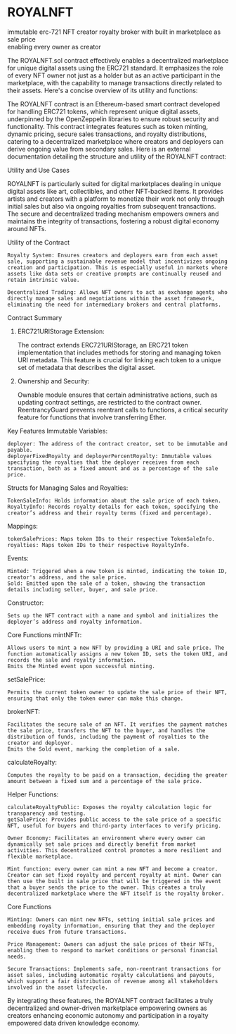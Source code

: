 # ROYALNFT
immutable erc-721 NFT creator royalty broker with built in marketplace as sale price<br /> 
enabling every owner as creator<br />

The ROYALNFT.sol contract effectively enables a decentralized marketplace for unique digital assets using the ERC721 standard. It emphasizes the role of every NFT owner not just as a holder but as an active participant in the marketplace, with the capability to manage transactions directly related to their assets. Here's a concise overview of its utility and functions:

The ROYALNFT contract is an Ethereum-based smart contract developed for handling ERC721 tokens, which represent unique digital assets, underpinned by the OpenZeppelin libraries to ensure robust security and functionality. This contract integrates features such as token minting, dynamic pricing, secure sales transactions, and royalty distributions, catering to a decentralized marketplace where creators and deployers can derive ongoing value from secondary sales. Here is an external documentation detailing the structure and utility of the ROYALNFT contract:

Utility and Use Cases

ROYALNFT is particularly suited for digital marketplaces dealing in unique digital assets like art, collectibles, and other NFT-backed items. It provides artists and creators with a platform to monetize their work not only through initial sales but also via ongoing royalties from subsequent transactions. The secure and decentralized trading mechanism empowers owners and maintains the integrity of transactions, fostering a robust digital economy around NFTs.

Utility of the Contract

    Royalty System: Ensures creators and deployers earn from each asset sale, supporting a sustainable revenue model that incentivizes ongoing creation and participation. This is especially useful in markets where assets like data sets or creative prompts are continually reused and retain intrinsic value.

    Decentralized Trading: Allows NFT owners to act as exchange agents who directly manage sales and negotiations within the asset framework, eliminating the need for intermediary brokers and central platforms.



Contract Summary

1. ERC721URIStorage Extension:

    The contract extends ERC721URIStorage, an ERC721 token implementation that includes methods for storing and managing token URI metadata. This feature is crucial for linking each token to a unique set of metadata that describes the digital asset.

2. Ownership and Security:

    Ownable module ensures that certain administrative actions, such as updating contract settings, are restricted to the contract owner.
    ReentrancyGuard prevents reentrant calls to functions, a critical security feature for functions that involve transferring Ether.

Key Features
Immutable Variables:

    deployer: The address of the contract creator, set to be immutable and payable.
    deployerFixedRoyalty and deployerPercentRoyalty: Immutable values specifying the royalties that the deployer receives from each transaction, both as a fixed amount and as a percentage of the sale price.

Structs for Managing Sales and Royalties:

    TokenSaleInfo: Holds information about the sale price of each token.
    RoyaltyInfo: Records royalty details for each token, specifying the creator’s address and their royalty terms (fixed and percentage).

Mappings:

    tokenSalePrices: Maps token IDs to their respective TokenSaleInfo.
    royalties: Maps token IDs to their respective RoyaltyInfo.

Events:

    Minted: Triggered when a new token is minted, indicating the token ID, creator's address, and the sale price.
    Sold: Emitted upon the sale of a token, showing the transaction details including seller, buyer, and sale price.

Constructor:

    Sets up the NFT contract with a name and symbol and initializes the deployer’s address and royalty information.

Core Functions
mintNFTr:

    Allows users to mint a new NFT by providing a URI and sale price. The function automatically assigns a new token ID, sets the token URI, and records the sale and royalty information.
    Emits the Minted event upon successful minting.

setSalePrice:

    Permits the current token owner to update the sale price of their NFT, ensuring that only the token owner can make this change.

brokerNFT:

    Facilitates the secure sale of an NFT. It verifies the payment matches the sale price, transfers the NFT to the buyer, and handles the distribution of funds, including the payment of royalties to the creator and deployer.
    Emits the Sold event, marking the completion of a sale.

calculateRoyalty:

    Computes the royalty to be paid on a transaction, deciding the greater amount between a fixed sum and a percentage of the sale price.

Helper Functions:

    calculateRoyaltyPublic: Exposes the royalty calculation logic for transparency and testing.
    getSalePrice: Provides public access to the sale price of a specific NFT, useful for buyers and third-party interfaces to verify pricing.

    Owner Economy: Facilitates an environment where every owner can dynamically set sale prices and directly benefit from market activities. This decentralized control promotes a more resilient and flexible marketplace.

    Mint function: every owner can mint a new NFT and become a creator. Creator can set fixed royalty and percent royalty at mint. Owner can then use the built in sale price that will be triggered in the event that a buyer sends the price to the owner. This creates a truly decentralized marketplace where the NFT itself is the royalty broker.

Core Functions

    Minting: Owners can mint new NFTs, setting initial sale prices and embedding royalty information, ensuring that they and the deployer receive dues from future transactions.

    Price Management: Owners can adjust the sale prices of their NFTs, enabling them to respond to market conditions or personal financial needs.

    Secure Transactions: Implements safe, non-reentrant transactions for asset sales, including automatic royalty calculations and payouts, which support a fair distribution of revenue among all stakeholders involved in the asset lifecycle.

By integrating these features, the ROYALNFT contract facilitates a truly decentralized and owner-driven marketplace empowering owners as creators enhancing economic autonomy and participation in a royalty empowered data driven knowledge economy.
